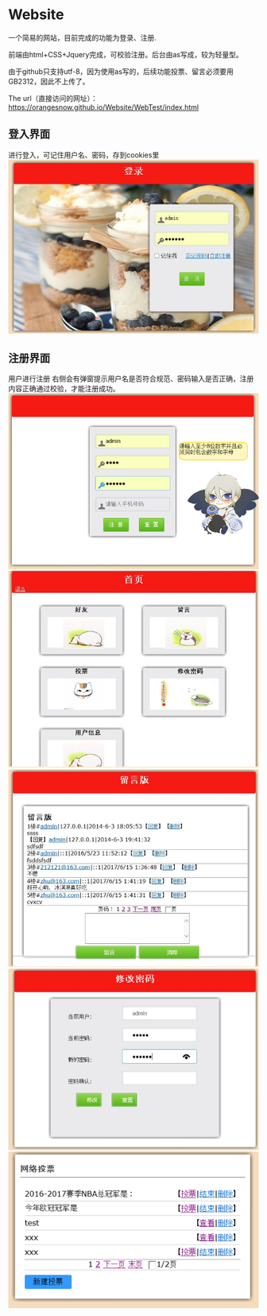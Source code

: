 # Website
一个简易的网站，目前完成的功能为登录、注册.

前端由html+CSS+Jquery完成，可校验注册。后台由as写成，较为轻量型。

由于github只支持utf-8，因为使用as写的，后续功能投票、留言必须要用GB2312，因此不上传了。

The url（直接访问的网址）：https://orangesnow.github.io/Website/WebTest/index.html

## 登入界面
进行登入，可记住用户名、密码，存到cookies里
<img src="img/01.jpg" />
## 注册界面
用户进行注册
右侧会有弹窗提示用户名是否符合规范、密码输入是否正确，注册内容正确通过校验，才能注册成功。
<img src="img/07.jpg" />
<img src="img/03.jpg" />
<img src="img/04.jpg" />
<img src="img/05.jpg" />
<img src="img/06.jpg" />

